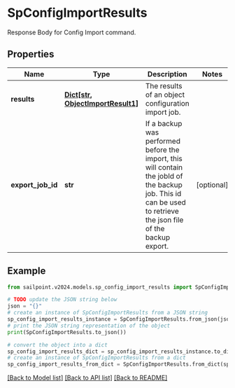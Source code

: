 # SpConfigImportResults

Response Body for Config Import command.

## Properties

Name | Type | Description | Notes
------------ | ------------- | ------------- | -------------
**results** | [**Dict[str, ObjectImportResult1]**](ObjectImportResult1.md) | The results of an object configuration import job. | 
**export_job_id** | **str** | If a backup was performed before the import, this will contain the jobId of the backup job. This id can be used to retrieve the json file of the backup export. | [optional] 

## Example

```python
from sailpoint.v2024.models.sp_config_import_results import SpConfigImportResults

# TODO update the JSON string below
json = "{}"
# create an instance of SpConfigImportResults from a JSON string
sp_config_import_results_instance = SpConfigImportResults.from_json(json)
# print the JSON string representation of the object
print(SpConfigImportResults.to_json())

# convert the object into a dict
sp_config_import_results_dict = sp_config_import_results_instance.to_dict()
# create an instance of SpConfigImportResults from a dict
sp_config_import_results_from_dict = SpConfigImportResults.from_dict(sp_config_import_results_dict)
```
[[Back to Model list]](../README.md#documentation-for-models) [[Back to API list]](../README.md#documentation-for-api-endpoints) [[Back to README]](../README.md)


